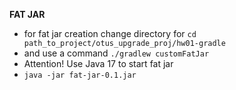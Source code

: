 **FAT JAR**
* for fat jar creation change directory for ``cd path_to_project/otus_upgrade_proj/hw01-gradle``
* and use a command ``./gradlew customFatJar``
* Attention! Use Java 17 to start fat jar
* ``java -jar fat-jar-0.1.jar``